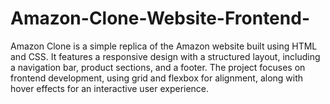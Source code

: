 # Amazon-Clone-Website-Frontend-
Amazon Clone is a simple replica of the Amazon website built using HTML and CSS. It features a responsive design with a structured layout, including a navigation bar, product sections, and a footer. The project focuses on frontend development, using grid and flexbox for alignment, along with hover effects for an interactive user experience.
